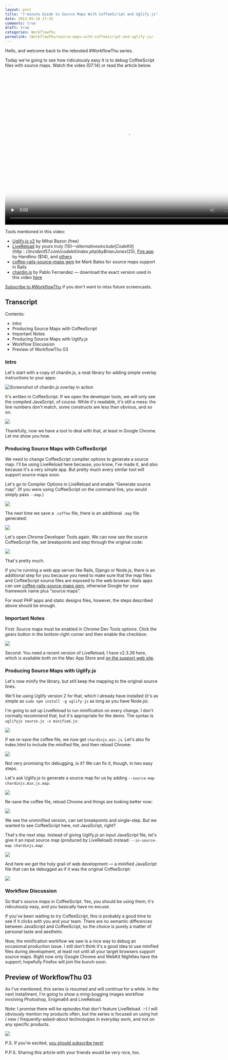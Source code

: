 ```yaml
---
layout: post
title: "7-minute Guide to Source Maps With CoffeeScript and Uglify.js"
date: 2013-05-16 17:33
comments: true
draft: true
categories: WorkflowThu
permalink: /WorkflowThu/source-maps-with-coffeescript-and-uglify-js/
---
```


Hello, and welcome back to the rebooted #WorkflowThu series.

Today we're going to see how ridiculously easy it is to debug CoffeeScript files with source maps. Watch the video (07:14) or read the article below.

<video id="WorkflowThu02-CoffeeScriptSourceMaps" class="sublime" poster="http://assets.livereload.com/WorkflowThu02-CoffeeScriptSourceMaps-poster.gif" width="800" height="500" title="#WorkflowThu 02 CoffeeScript Source Maps" data-uid="WorkflowThu02-CoffeeScriptSourceMaps" preload="none">
  <source src="http://assets.livereload.com/WorkflowThu02-CoffeeScriptSourceMaps.mp4" />
</video>

Tools mentioned in this video:

* [Uglify.js v2](https://github.com/mishoo/UglifyJS2) by Mihai Bazon (free)
* [LiveReload](http://livereload.com/) by yours truly ($10) — alternatives include [CodeKit](http://incident57.com/codekit/index.php) by Brian Jones ($25), [Fire.app](http://fireapp.handlino.com) by Handlino ($14), and [others](http://go.livereload.com/alternatives)
* [coffee-rails-source-maps gem](https://github.com/markbates/coffee-rails-source-maps) be Mark Bates for source maps support in Rails
* [chardin.js](http://heelhook.github.io/chardin.js/) by Pablo Fernandez — download the exact version used in this video [here](http://assets.livereload.com/WorkflowThu02-chardinjs.zip)

[Subscribe to #WorkflowThu](/workflow-thursday-subscribe/) if you don't want to miss future screencasts.


## Transcript

Contents:

* Intro
* Producing Source Maps with CoffeeScript
* Important Notes
* Producing Source Maps with Uglify.js
* Workflow Discussion
* Preview of WorkflowThu 03


### Intro

Let's start with a copy of chardin.js, a neat library for adding simple overlay instructions to your apps:

![Screenshot of chardin.js overlay in action](http://assets.livereload.com/WorkflowThu02-images/ChardinOverlay.png)

It's written in CoffeeScript. If we open the developer tools, we will only see the compiled JavaScript, of course. While it's readable, it's still a mess: the line numbers don't match, some constructs are less than obvious, and so on.

![](http://assets.livereload.com/WorkflowThu02-images/ChromeDevTools-raw-js.png)

Thankfully, now we have a tool to deal with that, at least in Google Chrome. Let me show you how.


### Producing Source Maps with CoffeeScript

We need to change CoffeeScript compiler options to generate a source map. I'll be using LiveReload here because, you know, I've made it, and also because it's a very simple app. But pretty much every similar tool will support source maps soon.

Let's go to Compiler Options in LiveReload and enable “Generate source map”. (If you were using CoffeeScript on the command line, you would simply pass `--map`.)

![](http://assets.livereload.com/WorkflowThu02-images/LiveReload-CoffeeScript-options.png)

The next time we save a `.coffee` file, there is an additional `.map` file generated:

![](http://assets.livereload.com/WorkflowThu02-images/SublimeText-source-map.png)

Let's open Chrome Developer Tools again. We can now see the source CoffeeScript file, set breakpoints and step through the original code:

![](http://assets.livereload.com/WorkflowThu02-images/ChromeDevTools-debugging-CoffeeScript.png)

That's pretty much.

If you're running a web app server like Rails, Django or Node.js, there is an additional step for you because you need to make sure that the map files and CoffeeScript source files are exposed to the web browser. Rails apps can use [coffee-rails-source-maps gem](https://github.com/markbates/coffee-rails-source-maps),  otherwise Google for your framework name plus “source maps”.

For most PHP apps and static designs files, however, the steps described above should be enough.


### Important Notes

First: Source maps must be enabled in Chrome Dev Tools options. Click the gears button in the bottom-right corner and then enable the checkbox:

![](http://assets.livereload.com/WorkflowThu02-images/ChromeDevTools-enable-source-maps.png)

Second: You need a recent version of LiveReload; I have v2.3.26 here, which is available both on the Mac App Store and [on the support web site](http://go.livereload.com/trial).


### Producing Source Maps with Uglify.js

Let's now minify the library, but still keep the mapping to the original source lines.

We'll be using Uglify version 2 for that, which I already have installed (it's as simple as `sudo npm install -g uglify-js` as long as you have Node.js).

I'm going to set up LiveReload to run minification on every change. I don't normally recommend that, but it's appropriate for the demo. The syntax is `uglifyjs source.js -o minified.js`:

![](http://assets.livereload.com/WorkflowThu02-images/LiveReload-uglify-1.png)

If we re-save the coffee file, we now get `chardinjs.min.js`. Let's also fix index.html to include the minified file, and then reload Chrome:

![](http://assets.livereload.com/WorkflowThu02-images/ChromeDevTools-minified-js.png)

Not very promising for debugging, is it? We can fix it, though, in two easy steps.

Let's ask Uglify.js to generate a source map for us by adding `--source-map chardinjs.min.js.map`:

![](http://assets.livereload.com/WorkflowThu02-images/LiveReload-uglify-2.png)

Re-save the coffee file, reload Chrome and things are looking better now:

![](http://assets.livereload.com/WorkflowThu02-images/ChromeDevTools-minified-js-with-map.png)

We see the unminified version, can set breakpoints and single-step. But we wanted to see CoffeeScript here, not JavaScript, right?

That's the next step. Instead of giving Uglify.js an input JavaScript file, let's give it an input source map (produced by LiveReload) instead: `--in-source-map chardinjs.map`:

![](http://assets.livereload.com/WorkflowThu02-images/LiveReload-uglify-3.png)

And here we get the holy grail of web development — a minified JavaScript file that can be debugged as if it was the original CoffeeScript:

![](http://assets.livereload.com/WorkflowThu02-images/ChromeDevTools-minified-js-with-proper-map.png)


### Workflow Discussion

So that's source maps in CoffeeScript. Yes, you should be using them; it's ridiculously easy, and you basically have no excuse.

If you've been waiting to try CoffeeScript, this is probably a good time to see if it clicks with you and your team. There are no semantic differences between JavaScript and CoffeeScript, so the choice is purely a matter of personal taste and aesthetic.

Now, the minification workflow we saw is a nice way to debug an occasional production issue. I still don't think it's a good idea to use minified files during development, at least not until all your target browsers support source maps. Right now only Google Chrome and WebKit Nightlies have the support; hopefully Firefox will join the bunch soon.


## Preview of WorkflowThu 03

As I've mentioned, this series is resumed and will continue for a while. In the next installment, I'm going to show a ming-bogging images workflow involving Photoshop, Enigma64 and LiveReload.

Note: I promise there will be episodes that don't feature LiveReload. :-) I will obviously mention my products often, but the series is focused on using hot / new / frequently-asked-about technologies in everyday work, and not on any specific products.

![](http://assets.livereload.com/WorkflowThu02-images/WorkflowThu03-sneak-peek.png)


P.S. If you're excited, [you should subscribe here!](/workflow-thursday-subscribe/)

P.P.S. Sharing this article with your friends would be very nice, too.
